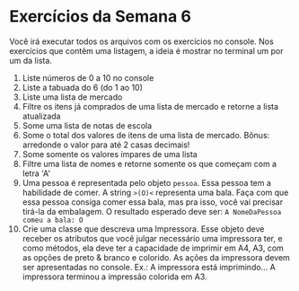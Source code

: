 # Exercícios da Semana 6

Você irá executar todos os arquivos com os exercícios no console. Nos exercícios que contêm uma listagem, a ideia é mostrar no terminal um por um da lista.

1. Liste números de 0 a 10 no console
2. Liste a tabuada do 6 (do 1 ao 10)
3. Liste uma lista de mercado
4. Filtre os itens já comprados de uma lista de mercado e retorne a lista atualizada
5. Some uma lista de notas de escola
6. Some o total dos valores de itens de uma lista de mercado. Bônus: arredonde o valor para até 2 casas decimais!
7. Some somente os valores ímpares de uma lista
8. Filtre uma lista de nomes e retorne somente os que começam com a letra 'A'
9. Uma pessoa é representada pelo objeto `pessoa`. Essa pessoa tem a habilidade de comer. A string `>(O)<` representa uma bala. Faça com que essa pessoa consiga comer essa bala, mas pra isso, você vai precisar tirá-la da embalagem.
O resultado esperado deve ser: `A NomeDaPessoa comeu a bala: O`
10. Crie uma classe que descreva uma Impressora. Esse objeto deve receber os atributos que você julgar necessário uma impressora ter, e como métodos, ela deve ter a capacidade de imprimir em A4, A3, com as opções de preto & branco e colorido. As ações da impressora devem ser apresentadas no console. Ex.: A impressora está imprimindo... A impressora terminou a impressão colorida em A3.
